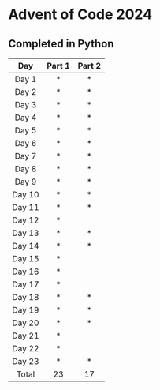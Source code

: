 # Advent of Code 2024
## Completed in Python

|  Day   | Part 1 | Part 2 |
|:------:|:------:|:------:|
| Day 1  |   *    |   *    |
| Day 2  |   *    |   *    |
| Day 3  |   *    |   *    |
| Day 4  |   *    |   *    |
| Day 5  |   *    |   *    |
| Day 6  |   *    |   *    |
| Day 7  |   *    |   *    |
| Day 8  |   *    |   *    |
| Day 9  |   *    |   *    |
| Day 10 |   *    |   *    |
| Day 11 |   *    |   *    |
| Day 12 |   *    |        |
| Day 13 |   *    |   *    |
| Day 14 |   *    |   *    |
| Day 15 |   *    |        |
| Day 16 |   *    |        |
| Day 17 |   *    |        |
| Day 18 |   *    |   *    |
| Day 19 |   *    |   *    |
| Day 20 |   *    |   *    |
| Day 21 |   *    |        |
| Day 22 |   *    |        |
| Day 23 |   *    |   *    |
| Total  |   23   |   17   |

